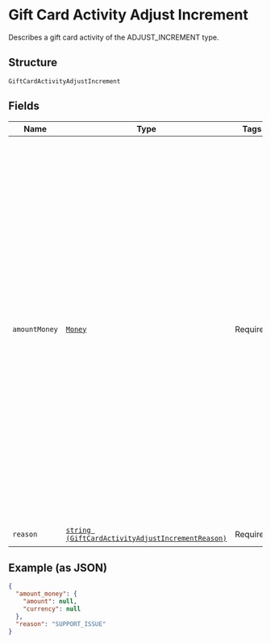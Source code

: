 
# Gift Card Activity Adjust Increment

Describes a gift card activity of the ADJUST_INCREMENT type.

## Structure

`GiftCardActivityAdjustIncrement`

## Fields

| Name | Type | Tags | Description | Getter | Setter |
|  --- | --- | --- | --- | --- | --- |
| `amountMoney` | [`Money`](../../doc/models/money.md) | Required | Represents an amount of money. `Money` fields can be signed or unsigned.<br>Fields that do not explicitly define whether they are signed or unsigned are<br>considered unsigned and can only hold positive amounts. For signed fields, the<br>sign of the value indicates the purpose of the money transfer. See<br>[Working with Monetary Amounts](https://developer.squareup.com/docs/build-basics/working-with-monetary-amounts)<br>for more information. | getAmountMoney(): Money | setAmountMoney(Money amountMoney): void |
| `reason` | [`string (GiftCardActivityAdjustIncrementReason)`](../../doc/models/gift-card-activity-adjust-increment-reason.md) | Required | - | getReason(): string | setReason(string reason): void |

## Example (as JSON)

```json
{
  "amount_money": {
    "amount": null,
    "currency": null
  },
  "reason": "SUPPORT_ISSUE"
}
```


